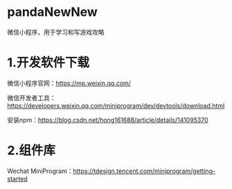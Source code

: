# pandaNewNew
微信小程序，用于学习和写游戏攻略

# 1.开发软件下载
微信小程序官网：https://mp.weixin.qq.com/

微信开发者工具：https://developers.weixin.qq.com/miniprogram/dev/devtools/download.html

安装npm：https://blog.csdn.net/hong161688/article/details/141095370

# 2.组件库
Wechat MiniProgram：https://tdesign.tencent.com/miniprogram/getting-started
